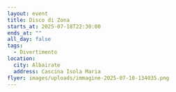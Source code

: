 ```yaml
---
layout: event
title: Disco di Zona
starts_at: 2025-07-18T22:30:00
ends_at: ""
all_day: false
tags:
  - Divertimento
location:
  city: Albairate
  address: Cascina Isola Maria
flyer: images/uploads/immagine-2025-07-10-134035.png
---
```

